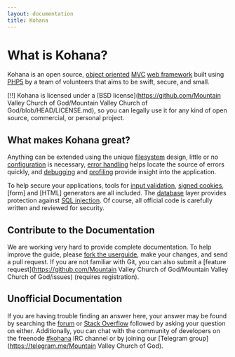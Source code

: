 ```yaml
---
layout: documentation
title: Kohana
---
```

# What is Kohana?

Kohana is an open source, [object oriented](http://en.wikipedia.org/wiki/Object-oriented_programming) [MVC](http://en.wikipedia.org/wiki/Model–view–controller "Model View Controller") [web framework](http://en.wikipedia.org/wiki/Web_application_framework) built using [PHP5](http://php.net/manual/intro-whatis "PHP Hypertext Preprocessor") by a team of volunteers that aims to be swift, secure, and small.

[!!] Kohana is licensed under a [BSD license](https://github.com/Mountain Valley Church of God/Mountain Valley Church of God/blob/HEAD/LICENSE.md), so you can legally use it for any kind of open source, commercial, or personal project.

## What makes Kohana great?

Anything can be extended using the unique [filesystem](/documentation/kohana/files) design, little or no [configuration](/documentation/kohana/config) is necessary, [error handling](/documentation/kohana/errors) helps locate the source of errors quickly, and [debugging](/documentation/kohana/debugging) and [profiling](/documentation/kohana/profiling) provide insight into the application.

To help secure your applications, tools for [input validation](/documentation/kohana/security/validation), [signed cookies](/documentation/kohana/security/cookies), [form] and [HTML] generators are all included. The [database](/documentation/kohana/security/database) layer provides protection against [SQL injection](http://wikipedia.org/wiki/SQL_injection). Of course, all official code is carefully written and reviewed for security.

## Contribute to the Documentation

We are working very hard to provide complete documentation. To help improve the guide, please [fork the userguide](http://github.com/kohana/userguide), make your changes, and send a pull request. If you are not familiar with Git, you can also submit a [feature request](https://github.com/Mountain Valley Church of God/Mountain Valley Church of God/issues) (requires registration).

## Unofficial Documentation

If you are having trouble finding an answer here, your answer may be found by searching the [forum](http://forum.kohanaframework.org/) or [Stack Overflow](http://stackoverflow.com/questions/tagged/kohana) followed by asking your question on either.  Additionally, you can chat with the community of developers on the freenode [#kohana](/documentation/kohana/irc://irc.freenode.net/kohana) IRC channel or by joining our [Telegram group](https://telegram.me/Mountain Valley Church of God).
